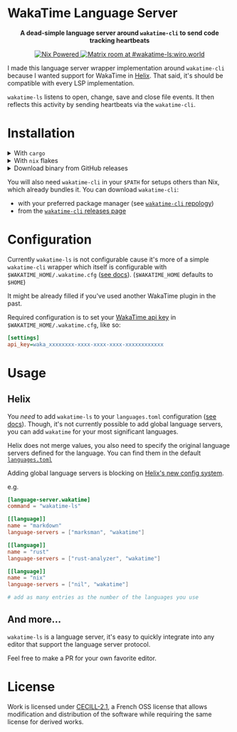 # WakaTime Language Server

<p align="center"><strong>
A dead-simple language server around <code>wakatime-cli</code> to send code tracking heartbeats
</strong></p>

<p align="center">
  <a href="https://nixos.org/">
    <img alt="Nix Powered" src="https://img.shields.io/badge/Nix-Powered-blue?logo=nixos" />
  </a>
  <a href="https://matrix.to/#/#wakatime-ls:wiro.world">
    <img alt="Matrix room at #wakatime-ls:wiro.world" src="https://img.shields.io/badge/Matrix-%23wakatime--ls%3Awiro.world-white?logo=matrix">
  </a>
</p>

I made this language server wrapper implementation around `wakatime-cli` because I wanted support for WakaTime in [Helix](https://github.com/helix-editor/helix). That said, it's should be compatible with every LSP implementation.

`wakatime-ls` listens to open, change, save and close file events. It then reflects this activity by sending heartbeats via the `wakatime-cli`.

# Installation

<details>
  <summary>With <code>cargo</code></summary><br />

Install from repository with cargo:

```sh
# from crates.io
cargo install wakatime-ls
# or from source
cargo install --git https://github.com/mrnossiom/wakatime-ls
```

</details>

<details>
  <summary>With <code>nix</code> flakes</summary><br />

A `flake.nix` is available which means that you can use `github:mrnossiom/wakatime-ls` as a flake identifier. Package is reachable through `packages.${system}.default` or `packages.${system}.wakatime-ls`. That way you can:

- import this repository in your flake inputs

  ```nix
  {
    wakatime-ls.url = "github:mrnossiom/wakatime-ls";
    wakatime-ls.inputs.nixpkgs.follows = "nixpkgs";
  }
  ```

  Add the package to your [NixOS](https://nixos.org/) or [Home Manager](https://github.com/nix-community/home-manager) packages depending on your installation.

- use with `nix shell` for temporary testing

  e.g. `nix shell github:mrnossiom/wakatime-ls`

- use with `nix profile` for imperative installation

  e.g. `nix profile install github:mrnossiom/wakatime-ls`

</details>

<details>
  <summary>Download binary from GitHub releases</summary><br />

Find the latest `wakatime-ls` release on GitHub [here](https://github.com/mrnossiom/wakatime-ls/releases).

You may download the compressed tarball corresponding to your OS.

</details>

You will also need `wakatime-cli` in your `$PATH` for setups others than Nix, which already bundles it. You can download `wakatime-cli`:

- with your preferred package manager (see [`wakatime-cli` repology])
- from the [`wakatime-cli` releases page]

[`wakatime-cli` repology]: https://repology.org/project/wakatime-cli/versions
[`wakatime-cli` releases page]: https://github.com/wakatime/wakatime-cli/releases/latest

# Configuration

Currently `wakatime-ls` is not configurable cause it's more of a simple `wakatime-cli` wrapper which itself is configurable with `$WAKATIME_HOME/.wakatime.cfg` ([see docs](https://github.com/wakatime/wakatime-cli/blob/develop/USAGE.md#ini-config-file)). (`$WAKATIME_HOME` defaults to `$HOME`)

It might be already filled if you've used another WakaTime plugin in the past.

Required configuration is to set your [WakaTime api key] in `$WAKATIME_HOME/.wakatime.cfg`, like so:

[WakaTime api key]: https://wakatime.com/settings/api-key

```ini
[settings]
api_key=waka_xxxxxxxx-xxxx-xxxx-xxxx-xxxxxxxxxxxx
```

# Usage

## Helix

You *need* to add `wakatime-ls` to your `languages.toml` configuration ([see docs](https://docs.helix-editor.com/languages.html)). Though, it's not currently possible to add global language servers, you can add `wakatime` for your most significant languages.

Helix does not merge values, you also need to specify the original language servers defined for the language. You can find them in the default [`languages.toml`](https://github.com/helix-editor/helix/blob/master/languages.toml)


Adding global language servers is blocking on [Helix's new config system](https://github.com/helix-editor/helix/pull/9318).

e.g.

```toml
[language-server.wakatime]
command = "wakatime-ls"

[[language]]
name = "markdown"
language-servers = ["marksman", "wakatime"]

[[language]]
name = "rust"
language-servers = ["rust-analyzer", "wakatime"]

[[language]]
name = "nix"
language-servers = ["nil", "wakatime"]

# add as many entries as the number of the languages you use
```

## And more...

`wakatime-ls` is a language server, it's easy to quickly integrate into any editor that support the language server protocol.

Feel free to make a PR for your own favorite editor.

# License

Work is licensed under [CECILL-2.1](https://choosealicense.com/licenses/cecill-2.1/), a French OSS license that allows modification and distribution of the software while requiring the same license for derived works.
